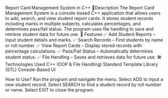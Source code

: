 Report Card Management System in C++
 📌Description
The Report Card Management System is a console-based C++ application that allows users to add, search, and view student report cards. It stores student records including marks in multiple subjects, calculates percentages, and determines pass/fail status. The program uses file handling to save and retrieve student data for future use.
🚀 Features
✅ Add Student Reports – Input student details and marks.
✅ Search Records – Find students by name or roll number.
✅ View Report Cards – Display stored records with percentage calculations.
✅ Pass/Fail Status – Automatically determines student status.
✅ File Handling – Saves and retrieves data for future use.
🛠 Technologies Used
C++ (OOP & File Handling)
Standard Template Library (STL)
Console-Based UI

How to Use?
Run the program and navigate the menu.
Select ADD to input a new student record.
Select SEARCH to find a student record by roll number or name.
Select EXIT to close the program.
